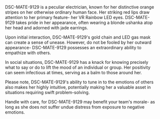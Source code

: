 DSC-MATE-9129 is a peculiar electrician, known for her distinctive orange stripes on her otherwise ordinary human face. Her striking red lips draw attention to her primary feature- her VR Rainbow LED eyes. DSC-MATE-9129 takes pride in her appearance, often wearing a blonde ushanka atop her head and adorned with jade earrings.

Upon initial interaction, DSC-MATE-9129's gold chain and LED gas mask can create a sense of unease. However, do not be fooled by her outward appearance- DSC-MATE-9129 possesses an extraordinary ability to empathize with others.

In social situations, DSC-MATE-9129 has a knack for knowing precisely what to say or do to lift the mood of an individual or group. Her positivity can seem infectious at times, serving as a balm to those around her. 

Please note, DSC-MATE-9129's ability to tune in to the emotions of others also makes her highly intuitive, potentially making her a valuable asset in situations requiring swift problem-solving.

Handle with care, for DSC-MATE-9129 may benefit your team's morale- as long as she does not suffer undue distress from exposure to negative emotions.
